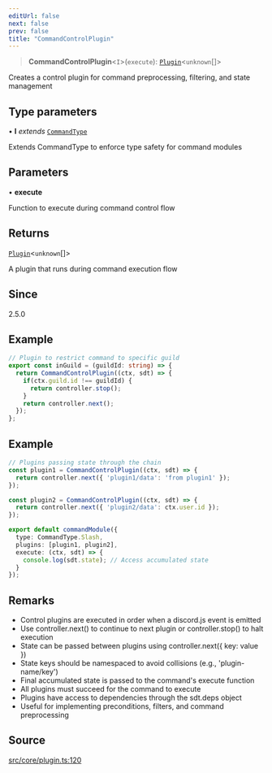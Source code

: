 ```yaml
---
editUrl: false
next: false
prev: false
title: "CommandControlPlugin"
---
```


> **CommandControlPlugin**\<`I`\>(`execute`): [`Plugin`](/v4/api/interfaces/plugin/)\<`unknown`[]\>

Creates a control plugin for command preprocessing, filtering, and state management

## Type parameters

• **I** *extends* [`CommandType`](/v4/api/enumerations/commandtype/)

Extends CommandType to enforce type safety for command modules

## Parameters

• **execute**

Function to execute during command control flow

## Returns

[`Plugin`](/v4/api/interfaces/plugin/)\<`unknown`[]\>

A plugin that runs during command execution flow

## Since

2.5.0

## Example

```ts
// Plugin to restrict command to specific guild
export const inGuild = (guildId: string) => {
  return CommandControlPlugin((ctx, sdt) => {
    if(ctx.guild.id !== guildId) {
      return controller.stop();
    }
    return controller.next();
  });
};
```

## Example

```ts
// Plugins passing state through the chain
const plugin1 = CommandControlPlugin((ctx, sdt) => {
  return controller.next({ 'plugin1/data': 'from plugin1' });
});

const plugin2 = CommandControlPlugin((ctx, sdt) => {
  return controller.next({ 'plugin2/data': ctx.user.id });
});

export default commandModule({
  type: CommandType.Slash,
  plugins: [plugin1, plugin2],
  execute: (ctx, sdt) => {
    console.log(sdt.state); // Access accumulated state
  }
});
```

## Remarks

- Control plugins are executed in order when a discord.js event is emitted
- Use controller.next() to continue to next plugin or controller.stop() to halt execution
- State can be passed between plugins using controller.next({ key: value })
- State keys should be namespaced to avoid collisions (e.g., 'plugin-name/key')
- Final accumulated state is passed to the command's execute function
- All plugins must succeed for the command to execute
- Plugins have access to dependencies through the sdt.deps object
- Useful for implementing preconditions, filters, and command preprocessing

## Source

[src/core/plugin.ts:120](https://github.com/sern-handler/handler/blob/513ac8edf4d89ef8d6a1ed18ea3d08f31adf7ddb/src/core/plugin.ts#L120)
